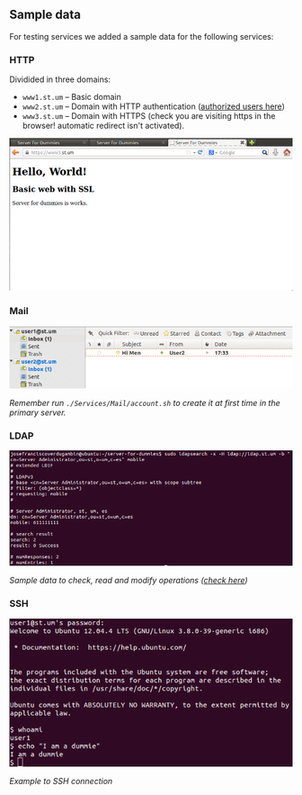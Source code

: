 ## Sample data

For testing services we added a sample data for the following services:

### HTTP

Dividided in three domains:
* `www1.st.um` – Basic domain
* `www2.st.um` – Domain with HTTP authentication ([authorized users here](https://github.com/Kikobeats/server-sandbox/blob/master/Services/HTTP/example/groups))
* `www3.st.um` – Domain with HTTPS (check you are visiting https in the browser! automatic redirect isn't activated).

![](../assets/readme-https.png)

### Mail

![](../assets/readme-mail.png)

*Remember run `./Services/Mail/account.sh` to create it at first time in the primary server.*

### LDAP

![](../assets/ldap-search.png)

*Sample data to check, read and modify operations ([check here](https://github.com/Kikobeats/server-for-dummies/tree/master/Services/LDAP))*

### SSH

![](../assets/readme-ssh.png)

*Example to SSH connection*




